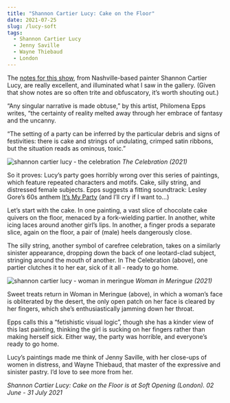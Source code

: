 ```yaml
---
title: "Shannon Cartier Lucy: Cake on the Floor"
date: 2021-07-25
slug: /lucy-soft
tags:
  - Shannon Cartier Lucy
  - Jenny Saville
  - Wayne Thiebaud
  - London
---
```


The [notes for this show](https://www.softopening.london/exhibitions/cake-on-the-floor), from Nashville-based painter Shannon Cartier Lucy, are really excellent, and illuminated what I saw in the gallery. (Given that show notes are so often trite and obfuscatory, it’s worth shouting out.)

“Any singular narrative is made obtuse,” by this artist, Philomena Epps writes, “the certainty of reality melted away through her embrace of fantasy and the uncanny.

“The setting of a party can be inferred by the particular debris and signs of festivities: there is cake and strings of undulating, crimped satin ribbons, but the situation reads as ominous, toxic.”

![shannon cartier lucy - the celebration](/lucy-soft-1.jpeg)
*The Celebration (2021)*

So it proves: Lucy’s party goes horribly wrong over this series of paintings, which feature repeated characters and motifs. Cake, silly string, and distressed female subjects. Epps suggests a fitting soundtrack: Lesley Gore’s 60s anthem [It’s My Party](https://www.youtube.com/watch?v=mIsnIt1p978) (and I’ll cry if I want to…)

Let’s start with the cake. In one painting, a vast slice of chocolate cake quivers on the floor, menaced by a fork-wielding partier. In another, white icing laces around another girl’s lips. In another, a finger prods a separate slice, again on the floor, a pair of (male) heels dangerously close.

The silly string, another symbol of carefree celebration, takes on a similarly sinister appearance, dropping down the back of one leotard-clad subject, stringing around the mouth of another. In The Celebration (above), one partier clutches it to her ear, sick of it all - ready to go home.

![shannon cartier lucy - woman in meringue](/lucy-soft-2.jpeg)
*Woman in Meringue (2021)*

Sweet treats return in Woman in Meringue (above), in which a woman’s face is obliterated by the desert, the only open patch on her face is cleared by her fingers, which she’s enthusiastically jamming down her throat.

Epps calls this a “fetishistic visual logic”, though she has a kinder view of this last painting, thinking the girl is sucking on her fingers rather than making herself sick. Either way, the party was horrible, and everyone’s ready to go home.

Lucy’s paintings made me think of Jenny Saville, with her close-ups of women in distress, and Wayne Thiebaud, that master of the expressive and sinister pastry. I’d love to see more from her.

*Shannon Cartier Lucy: Cake on the Floor is at Soft Opening (London). 02 June - 31 July 2021*
